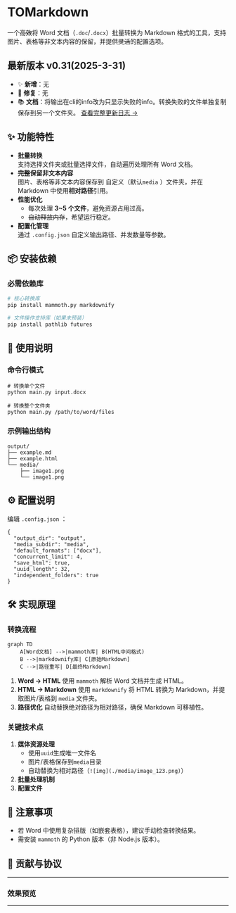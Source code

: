 # TOMarkdown

一个~~高效~~将 Word 文档（`.doc`/`.docx`）批量转换为 Markdown 格式的工具，支持图片、表格等非文本内容的保留，并提供~~灵活~~的配置选项。



## 最新版本 v0.31(2025-3-31)

- ✨ **新增**：无
- 🐛 **修复**：无
- 📚 **文档**：将输出在cli的info改为只显示失败的info。转换失败的文件单独复制保存到另一个文件夹。
 [查看完整更新日志 →](https://github.com/TKNSHSN/ToMarkDown/releases)


## ✨ 功能特性

- **批量转换**  
  支持选择文件夹或批量选择文件，自动遍历处理所有 Word 文档。
- **~~完整~~保留非文本内容**  
  图片、表格等非文本内容保存到 自定义（默认`media` ）文件夹，并在 Markdown 中使用**相对路径**引用。
- **性能优化**  
  - 每次处理 **3~5 个文件**，避免资源占用过高。
  - ~~自动释放内存~~，希望运行稳定。
- **配置化管理**  
  通过 `.config.json` 自定义输出路径、并发数量等参数。

## 📦 安装依赖

### 必需依赖库
```bash
# 核心转换库
pip install mammoth.py markdownify

# 文件操作支持库（如果未预装）
pip install pathlib futures
```

## 🚀 使用说明

### 命令行模式

```
# 转换单个文件
python main.py input.docx

# 转换整个文件夹
python main.py /path/to/word/files
```

### 示例输出结构

```
output/
├── example.md
├── example.html
└── media/
    ├── image1.png
    └── image1.png
```

## ⚙️ 配置说明

编辑 `.config.json` ：

```
{
  "output_dir": "output",
  "media_subdir": "media",
  "default_formats": ["docx"],
  "concurrent_limit": 4,
  "save_html": true,
  "uuid_length": 32,
  "independent_folders": true
}
```



## 🛠️ 实现原理

### 转换流程

```mermaid
graph TD
    A[Word文档] -->|mammoth库| B(HTML中间格式)
    B -->|markdownify库| C[原始Markdown]
    C -->|路径重写| D[最终Markdown]
```

1. **Word → HTML**
   使用 `mammoth` 解析 Word 文档并生成 HTML。
2. **HTML → Markdown**
   使用 `markdownify` 将 HTML 转换为 Markdown，并提取图片/表格到 `media` 文件夹。
3. **路径优化**
   自动替换绝对路径为相对路径，确保 Markdown 可移植性。

### 关键技术点

1. **媒体资源处理**
   - 使用`uuid`生成唯一文件名
   - 图片/表格保存到`media`目录
   - 自动替换为相对路径（`![img](./media/image_123.png)`）
2. **批量处理机制**
3. **配置文件**



## 📌 注意事项

- 若 Word 中使用复杂排版（如嵌套表格），建议手动检查转换结果。
- 需安装 `mammoth` 的 Python 版本（非 Node.js 版本）。

## 🤝 贡献与协议



---

### 效果预览


---

